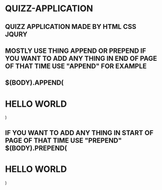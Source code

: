 # QUIZZ-APPLICATION
QUIZZ APPLICATION MADE BY HTML CSS JQURY
---------------------------------------
MOSTLY USE THING APPEND OR PREPEND 
IF YOU WANT TO ADD ANY THING IN END OF PAGE OF THAT TIME USE "APPEND"
FOR EXAMPLE
-----------
$(BODY).APPEND(<h1>HELLO WORLD</h1>)
------------------------------------
IF YOU WANT TO ADD ANY THING IN START OF PAGE OF THAT TIME USE "PREPEND"
$(BODY).PREPEND(<h1>HELLO WORLD</h1>)
---------------------------------

